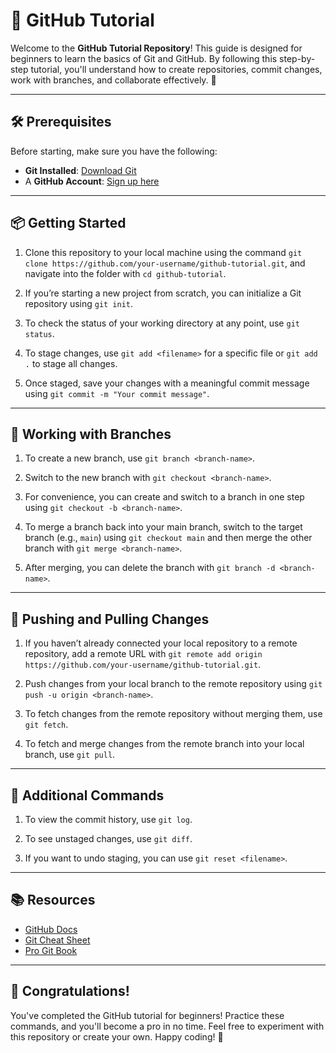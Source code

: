 # 🌟 GitHub Tutorial

Welcome to the **GitHub Tutorial Repository**! This guide is designed for beginners to learn the basics of Git and GitHub. By following this step-by-step tutorial, you'll understand how to create repositories, commit changes, work with branches, and collaborate effectively. 🚀

---

## 🛠️ Prerequisites

Before starting, make sure you have the following:
- **Git Installed**: [Download Git](https://git-scm.com/downloads)
- A **GitHub Account**: [Sign up here](https://github.com/)

---

## 📦 Getting Started

1. Clone this repository to your local machine using the command `git clone https://github.com/your-username/github-tutorial.git`, and navigate into the folder with `cd github-tutorial`.

2. If you’re starting a new project from scratch, you can initialize a Git repository using `git init`.

3. To check the status of your working directory at any point, use `git status`.

4. To stage changes, use `git add <filename>` for a specific file or `git add .` to stage all changes.

5. Once staged, save your changes with a meaningful commit message using `git commit -m "Your commit message"`.

---

## 🌿 Working with Branches

1. To create a new branch, use `git branch <branch-name>`. 

2. Switch to the new branch with `git checkout <branch-name>`.

3. For convenience, you can create and switch to a branch in one step using `git checkout -b <branch-name>`.

4. To merge a branch back into your main branch, switch to the target branch (e.g., `main`) using `git checkout main` and then merge the other branch with `git merge <branch-name>`.

5. After merging, you can delete the branch with `git branch -d <branch-name>`.

---

## 🔗 Pushing and Pulling Changes

1. If you haven’t already connected your local repository to a remote repository, add a remote URL with `git remote add origin https://github.com/your-username/github-tutorial.git`.

2. Push changes from your local branch to the remote repository using `git push -u origin <branch-name>`.

3. To fetch changes from the remote repository without merging them, use `git fetch`.

4. To fetch and merge changes from the remote branch into your local branch, use `git pull`.

---

## 🧹 Additional Commands

1. To view the commit history, use `git log`.

2. To see unstaged changes, use `git diff`.

3. If you want to undo staging, you can use `git reset <filename>`.

---

## 📚 Resources

- [GitHub Docs](https://docs.github.com)
- [Git Cheat Sheet](https://education.github.com/git-cheat-sheet-education.pdf)
- [Pro Git Book](https://git-scm.com/book/en/v2)

---

## 🎉 Congratulations!

You've completed the GitHub tutorial for beginners! Practice these commands, and you'll become a pro in no time. Feel free to experiment with this repository or create your own. Happy coding! 🚀
